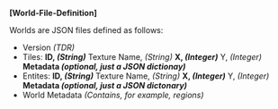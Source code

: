 **[World-File-Definition]**

Worlds are JSON files defined as follows:
- Version *(TDR)*
- Tiles:
    **ID, *(String)***
    Texture Name, *(String)*
    **X, *(Integer)***
    Y, *(Integer)*
    **Metadata *(optional, just a JSON dictionay)***
- Entites:
    **ID, *(String)***
    Texture Name, *(String)*
    **X, *(Integer)***
    Y, *(Integer)*
    **Metadata *(optional, just a JSON dictonary)***
- World Metadata *(Contains, for example, regions)*
